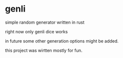 # genli

simple random generator written in rust

right now only genli dice works

in future some other generation options might be added.

this project was wirtten mostly for fun.
